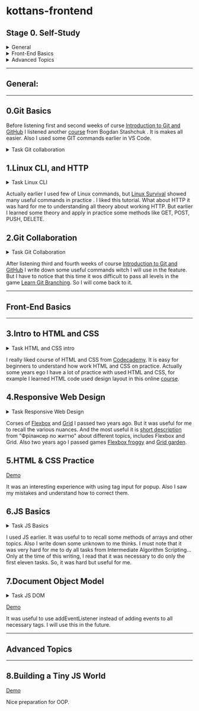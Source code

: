  # kottans-frontend

 ## Stage 0. Self-Study

<details>
<summary> General</summary> 

- [x] 0.Git Basics
- [x] 1.Linux CLI and Networking
- [x] 2.Git Collaboration

</details>


<details>
<summary> Front-End Basics</summary> 

- [x] 3.Intro to HTML & CSS
- [x] 4.Responsive Web Design
- [x] 5.HTML & CSS Practice
- [x] 6.JS Basics
- [x] 7.Document Object Model 

</details>

<details>
<summary> Advanced Topics</summary> 

- [x] 8.Building a Tiny JS World (pre-OOP)
- [ ] 9.Object oriented JS 
- [ ] 10.OOP exercise 
- [ ] 11.Offline Web Applications 
- [ ] 12.Memory pair game 
- [ ] 13.Website Performance Optimization 
- [ ] 14.Friends App 

</details>

---
 ## General:
 ---

 ## 0.Git Basics

Before listening first and second weeks of curse [Introduction to Git and GitHub](https://www.coursera.org/learn/introduction-git-github) I listened another [course](https://m.youtube.com/watch?v=O00FTZDxD0o) from Bogdan Stashchuk . It is makes all easier. Also I used some GIT commands earlier in VS Code.

<details>
<summary>Task Git collaboration</summary> 

![screen-01](img/task_git_collaboration/introductionSequence.png)
![screen-02](img/task_git_collaboration/pushAndPull.png)

</details>

## 1.Linux CLI, and HTTP

<details>
<summary>Task Linux CLI</summary> 

![screen-01](img/task_linux_cli/q_1.png)
![screen-02](img/task_linux_cli/q_2.png)
![screen-03](img/task_linux_cli/q_3.png)
![screen-04](img/task_linux_cli/q_4.png)

</details>

Actually earlier I used few of Linux commands, but [Linux Survival](https://linuxsurvival.com/linux-tutorial-introduction/) showed many useful commands in practice . I liked this tutorial.
What about HTTP it was hard for me to understanding all theory about working HTTP. But earlier I learned some theory and apply in practice some methods like GET, POST, PUSH, DELETE.

## 2.Git Collaboration

<details>
<summary>Task Git Collaboration</summary> 

![screen-01](img/task_git_collaboration/RampingUpAndMovingWorkAround.png)
![screen-02](img/task_git_collaboration/toOriginAndBeyong.png)

</details>

After listening third and fourth weeks of course [Introduction to Git and GitHub](https://www.coursera.org/learn/introduction-git-github) I write down some useful commands witch I will use in the feature. But I have to notice that this time it wos difficult to pass all levels in the game [Learn Git Branching](https://learngitbranching.js.org/?locale=en_US). So I will come back to it.

---
## Front-End Basics
---
## 3.Intro to HTML and CSS

<details>
<summary>Task HTML and CSS intro</summary> 

![screen-01](img/task_html_css_intro/task_html.png)
![screen-02](img/task_html_css_intro/task_css.png)

</details>

I really liked course of HTML and CSS from [Codecademy](https://www.codecademy.com/learn). It is easy for beginners to understand how work HTML and CSS on practice.
Actually some years ego I have a lot of practice with used HTML and CSS, for example I learned HTML code used design layout in this online [course](https://m.youtube.com/playlist?list=PLM6XATa8CAG4uCli-pMvuvwj46UaQoqIc).

## 4.Responsive Web Design

<details>
<summary>Task Responsive Web Design</summary> 

![screen-01](img/task_responsive_web_design/flexbox_froggy.png)
![screen-02](img/task_responsive_web_design/grid_garden.png)

</details>

Corses of [Flexbox](https://m.youtube.com/playlist?list=PLM6XATa8CAG5mPV60dMmjMRrHVW4LmV2x) and [Grid](https://m.youtube.com/watch?v=GV92IdMGFfA&list=PLM6XATa8CAG5pXQrW_kDaeZb_uIAMNZIm) I passed two years ago. But it was useful for me to recall the various nuances. And the most useful it is [short description](https://m.youtube.com/watch?v=GV92IdMGFfA&list=PLM6XATa8CAG5pXQrW_kDaeZb_uIAMNZIm) from "Фрілансер по життю" about different topics, includes Flexbox and Grid. Also two years ago I passed games [Flexbox froggy](http://flexboxfroggy.com/) and [Grid garden](http://cssgridgarden.com/).

## 5.HTML & CSS Practice

[Demo](https://yhorodechna.github.io/html-css-popup/)

It was an interesting experience with using tag input for popup. Also I saw my mistakes and understand how to correct them.

## 6.JS Basics

<details>
<summary>Task JS Basics</summary> 

![screen-01](img/task__js__basics/basic_javascript.png)
![screen-02](img/task__js__basics/es6.png)
![screen-03](img/task__js__basics/basic_data_structures.png)
![screen-04](img/task__js__basics/basic_algorithm_scripting.png)
![screen-05](img/task__js__basics/functional_programming.png)
![screen-06](img/task__js__basics/intermediate_algorithm_scripting.png)

</details>

I used JS earlier. It was useful to to recall some methods of arrays and other topics. Also I write down some unknown to me thinks. I must note that it was very hard for me to dy all tasks from Intermediate Algorithm Scripting... Only at the time of this writing, I read that it was necessary to do only the first eleven tasks. So, it was hard but useful for me.

## 7.Document Object Model 

<details>
<summary>Task JS DOM</summary> 

![screen-01](img/task__js__dom/intermediate_algorithm_scripting.png)

</details>

[Demo](https://yhorodechna.github.io/side-menu-dom/) 

It was useful to use addEventListener instead of adding events to all necessary tags. I will use this in the future.

---
## Advanced Topics
---

## 8.Building a Tiny JS World

[Demo](http://yhorodechna.github.io/a-tiny-JS-world/) 

Nice preparation for OOP.

